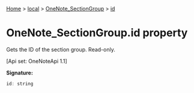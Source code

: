 [Home](./index) &gt; [local](local.md) &gt; [OneNote\_SectionGroup](local.onenote_sectiongroup.md) &gt; [id](local.onenote_sectiongroup.id.md)

# OneNote\_SectionGroup.id property

Gets the ID of the section group. Read-only. 

 \[Api set: OneNoteApi 1.1\]

**Signature:**
```javascript
id: string
```
